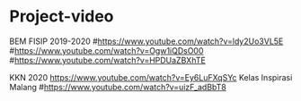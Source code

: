 # Project-video
BEM FISIP 2019-2020
#https://www.youtube.com/watch?v=ldy2Uo3VL5E
#https://www.youtube.com/watch?v=Ogw1iQDsO00
#https://www.youtube.com/watch?v=HPDUaZBXhTE

KKN 2020
https://www.youtube.com/watch?v=Ey6LuFXqSYc
Kelas Inspirasi Malang
#https://www.youtube.com/watch?v=uizF_adBbT8
